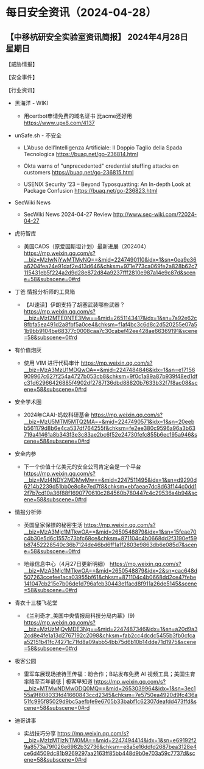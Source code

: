 # 每日安全资讯（2024-04-28）

【中移杭研安全实验室资讯简报】
2024年4月28日 星期日
---------------------------
【威胁情报】

【安全事件】

【行业资讯】

- 黑海洋 - WIKI
  - 用certbot申请免费的域名证书 比acme还好用
https://www.upx8.com/4137

- unSafe.sh - 不安全
  - L’Abuso dell’Intelligenza Artificiale: Il Doppio Taglio della Spada Tecnologica
https://buaq.net/go-236814.html

  - Okta warns of "unprecedented" credential stuffing attacks on customers
https://buaq.net/go-236815.html

  - USENIX Security ’23 – Beyond Typosquatting: An In-depth Look at Package Confusion
https://buaq.net/go-236823.html

- SecWiki News
  - SecWiki News 2024-04-27 Review
http://www.sec-wiki.com/?2024-04-27

- 虎符智库
  - 美国CADS（原爱因斯坦计划）最新进展（202404）
https://mp.weixin.qq.com/s?__biz=MzIwNjYwMTMyNQ==&mid=2247490110&idx=1&sn=0ea9e36a6204fea24e91daf2e413d646&chksm=971e773ca069fe2a828b62c7115431eb5f224a2d9d28e872d84a9237fff2810e987a14e9c87d&scene=58&subscene=0#rd

- 丁爸 情报分析师的工具箱
  - 【AI速读】伊朗支持了胡塞武装哪些武器？
https://mp.weixin.qq.com/s?__biz=MzI2MTE0NTE3Mw==&mid=2651143417&idx=1&sn=7a92e62c8fbfa5ea491d2a8fbf5a0ce4&chksm=f1af4bc3c6d8c2d520255e07a51b9bb9104be68377c0008caa7c30cabef42ee428ae66369191&scene=58&subscene=0#rd

- 有价值炮灰
  - 使用 VIM 进行代码审计
https://mp.weixin.qq.com/s?__biz=MzA3MzU1MDQwOA==&mid=2247484846&idx=1&sn=e17156909967c627f254a4727b053cb8&chksm=9f0c1a89a87b939f48ed1dfc31d62966426885f4902df2787f36dbd88820b7633b32f7f8ac08&scene=58&subscene=0#rd

- 安全学术圈
  - 2024年CAAI-蚂蚁科研基金
https://mp.weixin.qq.com/s?__biz=MzU5MTM5MTQ2MA==&mid=2247490571&idx=1&sn=20eebb561179d8b6e4ca537df764255f&chksm=fe2ee380c9596a96a3b63719a41461a8b343f3e3c83ae2bc6f52e24730fefc855b6ec195a946&scene=58&subscene=0#rd

- 安全内参
  - 下一个价值十亿美元的安全公司肯定会是一个平台
https://mp.weixin.qq.com/s?__biz=MzI4NDY2MDMwMw==&mid=2247511495&idx=1&sn=d9290d6214b2239d51bb0e8c8e7ed7f8&chksm=ebfaeae7dc8d63f144c0dd12f7b7cd10a36f88f1690770610c284560b780447c4c29536a4b94&scene=58&subscene=0#rd

- 情报分析师
  - 英国皇家保镖的秘密生活
https://mp.weixin.qq.com/s?__biz=MzA3Mjc1MTkwOA==&mid=2650548879&idx=1&sn=15feae70c4b30e5d6c1557c73bfc68ce&chksm=871104c4b0668dd2f3190ef59b87452228540c36b7124de46bd6ff1a1f2803e9863db6e085d7&scene=58&subscene=0#rd

  - 地缘信息中心（4月27日更新明细）
https://mp.weixin.qq.com/s?__biz=MzA3Mjc1MTkwOA==&mid=2650548879&idx=2&sn=cac648d507263ccefee1aca03955bf61&chksm=871104c4b0668dd2ce47febe141047cb215e7b06de1d796afeb30443e1facd8f911a26de5145&scene=58&subscene=0#rd

- 青衣十三楼飞花堂
  - 《兰利奇才_美国中央情报局科技分局内幕》(9)
https://mp.weixin.qq.com/s?__biz=MzUzMjQyMDE3Ng==&mid=2247487346&idx=1&sn=a20d9a32cd8e4fe1a13d2767192c2098&chksm=fab2cc4dcdc5455b3fb0cfcaa52151b41fc74271c71fd8a09abb54bb75d6b10b14dde71d1975&scene=58&subscene=0#rd

- 极客公园
  - 雷军车展现场接待王传福：盼合作；B站发布免费 AI 视频工具；美国生育率降至百年最低 | 极客早知道
https://mp.weixin.qq.com/s?__biz=MTMwNDMwODQ0MQ==&mid=2653039964&idx=1&sn=3ec155a9f808033fd41660843ccd2345&chksm=7e5750ea4920d9fc436a51fc995f85029d9bc5aefbfe9e6705b33babf1c62307deafdd473ffd&scene=58&subscene=0#rd

- 迪哥讲事
  - 实战技巧分享
https://mp.weixin.qq.com/s?__biz=MzIzMTIzNTM0MA==&mid=2247494414&idx=1&sn=e69192f29a8573a79f026e6982b32736&chksm=e8a5e16ddfd2687bea3128e4ce6d4509dc81b9269297aa2163ff85bb448d9b0e703a59c7737d&scene=58&subscene=0#rd

